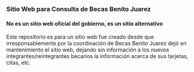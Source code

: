 ### Sitio Web para Consulta de Becas Benito Juarez

#### No es un sitio web oficial del gobierno, es un sitio alternativo

Este repositorio es para un sitio web fue creado desde que irresponsablemente por la coordinación de Becas Benito Juarez dejó en mantenimiento el sitio web, dejando sin información a los nuevos integrantes/reintegrantes becarios la información acerca de sus tarjetas, citas, etc.